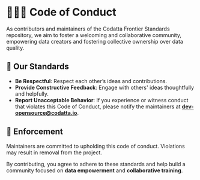 # 🧑‍🤝‍🧑 Code of Conduct

As contributors and maintainers of the Codatta Frontier Standards repository, we aim to foster a welcoming and collaborative community, empowering data creators and fostering collective ownership over data quality.

## 🌟 Our Standards

- **Be Respectful**: Respect each other’s ideas and contributions.
- **Provide Constructive Feedback**: Engage with others' ideas thoughtfully and helpfully.
- **Report Unacceptable Behavior**: If you experience or witness conduct that violates this Code of Conduct, please notify the maintainers at **[dev-opensource@codatta.io](mailto:dev-opensource@codatta.io)**.

## 🚨 Enforcement

Maintainers are committed to upholding this code of conduct. Violations may result in removal from the project.

By contributing, you agree to adhere to these standards and help build a community focused on **data empowerment** and **collaborative training**.
